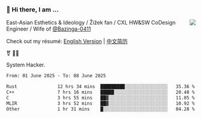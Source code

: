 ### 👋 Hi there, I am ...

<img align="right" src="https://github-readme-stats.vercel.app/api?username=vickiegpt&show_icons=true&icon_color=0366d6&bg_color=ffffff&hide_title=true" />

East-Asian Esthetics & Ideology / Žižek fan / CXL HW&SW CoDesign Engineer / Wife of [@Bazinga-0411](https://bazinga-0411.github.io/)

Check out my résumé: [English Version](http://asplos.dev/) | [中文简历](http://asplos.dev/CN.html)

⚧️ 
🏳️‍⚧️ 

System Hacker.


<!--START_SECTION:waka-->

```txt
From: 01 June 2025 - To: 08 June 2025

Rust               12 hrs 34 mins  █████████░░░░░░░░░░░░░░░░   35.36 %
C++                7 hrs 16 mins   █████░░░░░░░░░░░░░░░░░░░░   20.48 %
C                  3 hrs 55 mins   ██▓░░░░░░░░░░░░░░░░░░░░░░   11.05 %
MLIR               3 hrs 52 mins   ██▓░░░░░░░░░░░░░░░░░░░░░░   10.92 %
Other              1 hr 31 mins    █░░░░░░░░░░░░░░░░░░░░░░░░   04.28 %
```

<!--END_SECTION:waka-->
